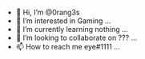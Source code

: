 - 👋 Hi, I’m @0rang3s
- 👀 I’m interested in Gaming ...
- 🌱 I’m currently learning nothing ...
- 💞️ I’m looking to collaborate on ??? ...
- 📫 How to reach me eye#1111 ...

<!---
0rang3s/0rang3s is a ✨ special ✨ repository because its `README.md` (this file) appears on your GitHub profile.
You can click the Preview link to take a look at your changes.
--->


